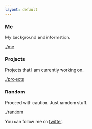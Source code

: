 ```yaml
---
layout: default
---
```


### Me

My background and information. 

[./me](./me/)

### Projects

Projects that I am currently working on. 

[./projects](./projects/)

### Random

Proceed with caution. Just ramdom stuff.

[./random](./random/)

You can follow me on [twitter](https://twitter.com/AlexisReyesJR).
